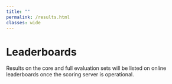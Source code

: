 ```yaml
---
title: ""
permalink: /results.html
classes: wide
---
```


# Leaderboards

Results on the core and full evaluation sets will be listed on online
leaderboards once the scoring server is operational.